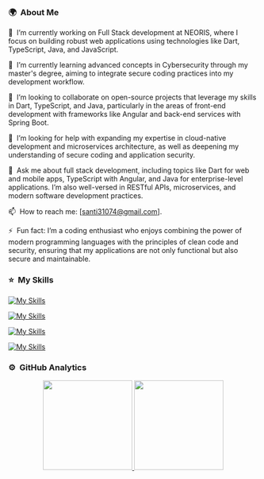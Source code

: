 <!-- ## 👋 &nbsp;Hey there! I'm Santi -->

### 🌍 &nbsp;About Me
🔭 &nbsp;I’m currently working on Full Stack development at NEORIS, where I focus on building robust web applications using technologies like Dart, TypeScript, Java, and JavaScript.

🌱 &nbsp;I’m currently learning advanced concepts in Cybersecurity through my master's degree, aiming to integrate secure coding practices into my development workflow.

👯 &nbsp;I’m looking to collaborate on open-source projects that leverage my skills in Dart, TypeScript, and Java, particularly in the areas of front-end development with frameworks like Angular and back-end services with Spring Boot.

🤔 &nbsp;I’m looking for help with expanding my expertise in cloud-native development and microservices architecture, as well as deepening my understanding of secure coding and application security.

💬 &nbsp;Ask me about full stack development, including topics like Dart for web and mobile apps, TypeScript with Angular, and Java for enterprise-level applications. I’m also well-versed in RESTful APIs, microservices, and modern software development practices.

📫 &nbsp;How to reach me: [santi31074@gmail.com].

⚡ &nbsp;Fun fact: I’m a coding enthusiast who enjoys combining the power of modern programming languages with the principles of clean code and security, ensuring that my applications are not only functional but also secure and maintainable.

### ⭐ &nbsp;My Skills

[![My Skills](https://skillicons.dev/icons?i=git,java,kotlin,py,dart,js,ts,html,css)](https://skillicons.dev)

[![My Skills](https://skillicons.dev/icons?i=flutter,angular,react,spring,django,bootstrap)](https://skillicons.dev)

[![My Skills](https://skillicons.dev/icons?i=docker,mysql,postgres,firebase,mongodb,sqlite)](https://skillicons.dev)

[![My Skills](https://skillicons.dev/icons?i=github,vscode,idea,eclipse,postman,unity,figma)](https://skillicons.dev)

### ⚙️ &nbsp;GitHub Analytics

<p align="center">
<a href="https://github.com/santiago-esteban">
  <img height="180em" src="https://github-readme-stats-eight-theta.vercel.app/api?username=santiago-esteban&show_icons=true&theme=algolia&include_all_commits=true&count_private=true"/>
  <img height="180em" src="https://github-readme-stats-eight-theta.vercel.app/api/top-langs/?username=santiago-esteban&layout=compact&langs_count=8&theme=algolia"/>
</a>
</p>
